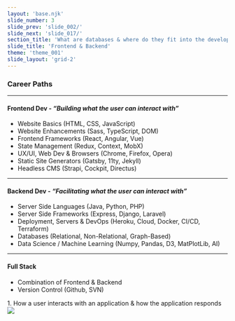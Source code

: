 ```yaml
---
layout: 'base.njk'
slide_number: 3
slide_prev: 'slide_002/'
slide_next: 'slide_017/'
section_title: 'What are databases & where do they fit into the development model?'
slide_title: 'Frontend & Backend'
theme: 'theme_001'
slide_layout: 'grid-2'
---
```


<section class="slide__text">

### Career Paths

---

#### Frontend Dev - *“<span>Building</span> what the user can interact with”*
- Website Basics <span>(HTML, CSS, JavaScript)</span>
- Website Enhancements <span>(Sass, TypeScript, DOM)</span>
- Frontend Frameworks <span>(React, Angular, Vue)</span>
- State Management <span>(Redux, Context, MobX)</span>
- UX/UI, Web Dev & Browsers <span>(Chrome, Firefox, Opera)</span>
- Static Site Generators <span>(Gatsby, 11ty, Jekyll)</span>
- Headless CMS <span>(Strapi, Cockpit, Directus)</span>

---

#### Backend Dev - *“<span>Facilitating</span> what the user can interact with”*
- Server Side Languages <span>(Java, Python, PHP)</span>
- Server Side Frameworks <span>(Express, Django, Laravel)</span>
- Deployment, Servers & DevOps <span>(Heroku, Cloud, Docker, CI/CD, Terraform)</span>
- Databases <span>(Relational, Non-Relational, Graph-Based)</span>
- Data Science / Machine Learning <span>(Numpy, Pandas, D3, MatPlotLib, AI)</span>

---

#### Full Stack
- Combination of Frontend & Backend
- Version Control <span>(Github, SVN)</span>

</section>

<section class="slide__images">
<caption>1. How a user interacts with an application & how the application responds</caption>
<img src="../../images/001_Frontend_vs_Backend.png" />
</section>